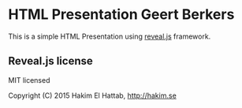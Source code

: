 # HTML Presentation Geert Berkers
This is a simple HTML Presentation using [reveal.js](https://github.com/hakimel/reveal.js) framework.

## Reveal.js license
MIT licensed

Copyright (C) 2015 Hakim El Hattab, http://hakim.se
